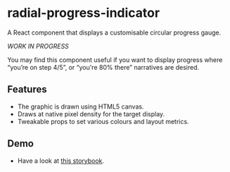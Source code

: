# radial-progress-indicator

A React component that displays a customisable circular progress gauge.

*WORK IN PROGRESS*

You may find this component useful if you want to display progress where “you’re on step 4/5”, or “you're 80% there” narratives are desired.

## Features

* The graphic is drawn using HTML5 canvas.
* Draws at native pixel density for the target display.
* Tweakable props to set various colours and layout metrics.

## Demo

* Have a look at [this storybook](https://twisty.github.io/radial-progress-indicator/).
